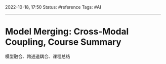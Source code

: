 2022-10-18, 17:50
Status: #reference 
Tags: #AI 

---
# Model Merging: Cross-Modal Coupling, Course Summary

模型融合、跨通道耦合、课程总结